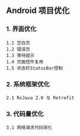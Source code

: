 ## Android 项目优化

### 1. 界面优化

    1.1 空白页
    1.2 错误页
    1.3 等待提示
    1.4 页面控件复用
    1.5 状态栏StatusBar控制


### 2. 系统框架优化

    2.1 RxJava 2.0 与 Retrofit


### 3. 代码量优化

    3.1 网络请求代码简化

